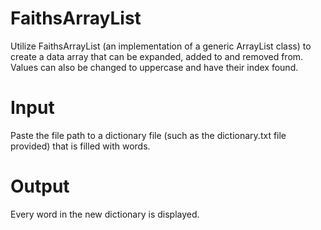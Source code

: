 # FaithsArrayList
Utilize FaithsArrayList (an implementation of a generic ArrayList class) to create a data array that can be expanded, added to and removed from. Values can also be changed to uppercase and have their index found.

# Input
Paste the file path to a dictionary file (such as the dictionary.txt file provided) that is filled with words.

# Output
Every word in the new dictionary is displayed.
